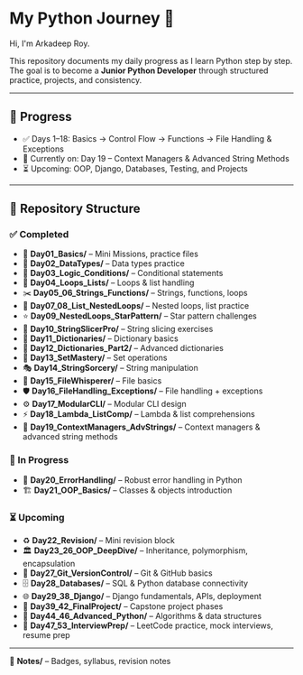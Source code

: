 # My Python Journey 🚀

Hi, I'm Arkadeep Roy.  

This repository documents my daily progress as I learn Python step by step.  
The goal is to become a **Junior Python Developer** through structured practice, projects, and consistency.

---

## 📅 Progress

- ✅ Days 1–18: Basics → Control Flow → Functions → File Handling & Exceptions  
- 🔄 Currently on: Day 19 – Context Managers & Advanced String Methods  
- ⏳ Upcoming: OOP, Django, Databases, Testing, and Projects  

---

## 📂 Repository Structure
### ✅ Completed
- 🐍 **Day01_Basics/** – Mini Missions, practice files  
- 🔢 **Day02_DataTypes/** – Data types practice  
- 🔀 **Day03_Logic_Conditions/** – Conditional statements  
- 🔁 **Day04_Loops_Lists/** – Loops & list handling  
- ✂️ **Day05_06_Strings_Functions/** – Strings, functions, loops  
- 🧩 **Day07_08_List_NestedLoops/** – Nested loops, list practice  
- ⭐ **Day09_NestedLoops_StarPattern/** – Star pattern challenges  
- 🔡 **Day10_StringSlicerPro/** – String slicing exercises  
- 📖 **Day11_Dictionaries/** – Dictionary basics  
- 📘 **Day12_Dictionaries_Part2/** – Advanced dictionaries  
- 🧺 **Day13_SetMastery/** – Set operations  
- 🎭 **Day14_StringSorcery/** – String manipulation  
- 📂 **Day15_FileWhisperer/** – File basics  
- 🛡️ **Day16_FileHandling_Exceptions/** – File handling + exceptions  
- ⚙️ **Day17_ModularCLI/** – Modular CLI design  
- ⚡ **Day18_Lambda_ListComp/** – Lambda & list comprehensions  
- 📑 **Day19_ContextManagers_AdvStrings/** – Context managers & advanced string methods  

### 🔄 In Progress
- 🚨 **Day20_ErrorHandling/** – Robust error handling in Python  
- 🏗️ **Day21_OOP_Basics/** – Classes & objects introduction  

### ⏳ Upcoming
- ♻️ **Day22_Revision/** – Mini revision block  
- 🏛️ **Day23_26_OOP_DeepDive/** – Inheritance, polymorphism, encapsulation  
- 🌱 **Day27_Git_VersionControl/** – Git & GitHub basics  
- 🗄️ **Day28_Databases/** – SQL & Python database connectivity  
- 🌐 **Day29_38_Django/** – Django fundamentals, APIs, deployment  
- 🎯 **Day39_42_FinalProject/** – Capstone project phases  
- 🧠 **Day44_46_Advanced_Python/** – Algorithms & data structures  
- 💼 **Day47_53_InterviewPrep/** – LeetCode practice, mock interviews, resume prep  

---

📝 **Notes/** – Badges, syllabus, revision notes
